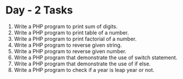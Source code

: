 # Day - 2 Tasks
1. Write a PHP program to print sum of digits.
2. Write a PHP program to print table of a number.
3. Write a PHP program to print factorial of a number.
4. Write a PHP program to reverse given string.
5. Write a PHP program to reverse given number.
6. Write a PHP program that demonstrate the use of switch statement.
7. Write a PHP program that demonstrate the use of if else.
8. Write a PHP program to check if a year is leap year or not.